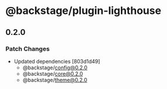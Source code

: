 # @backstage/plugin-lighthouse

## 0.2.0

### Patch Changes

- Updated dependencies [803d1d49]
  - @backstage/config@0.2.0
  - @backstage/core@0.2.0
  - @backstage/theme@0.2.0
